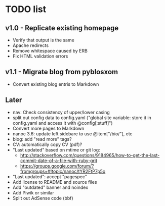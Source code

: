 # TODO list

## v1.0 - Replicate existing homepage

* Verify that output is the same
* Apache redirects
* Remove whitespace caused by ERB
* Fix HTML validation errors

## v1.1 - Migrate blog from pyblosxom

* Convert existing blog entris to Markdown

## Later

* nav: Check consistency of upper/lower casing
* split out config data to config.yaml ("global site variable: store it in config.yaml and access it with @config[:stuff]")
* Convert more pages to Markdown
* nanoc 3.6: update left sidebare to use @item["/bio/"], etc
* blog: add "read more" tags?
* CV: automatically copy CV (pdf)?
* "Last updated" based on mtime or git log:
    * http://stackoverflow.com/questions/9184965/how-to-get-the-last-commit-date-of-a-file-with-ruby-grit
    * https://groups.google.com/forum/?fromgroups=#!topic/nanoc/tYR2FtP7p5o
* "Last updated": accept "pagespec"
* Add license to README and source files
* Add "outdated" banner and noindex
* Add Piwik or similar
* Split out AdSense code (bbf)

